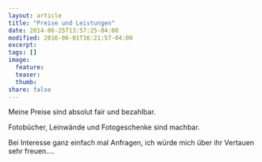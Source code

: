 ```yaml
---
layout: article
title: "Preise und Leistungen"
date: 2014-06-25T13:57:25-04:00
modified: 2016-06-01T16:21:57-04:00
excerpt:
tags: []
image:
  feature:
  teaser:
  thumb:
share: false
---
```


Meine Preise sind absolut fair und bezahlbar.

Fotobücher, Leinwände und Fotogeschenke sind machbar.

Bei Interesse ganz einfach mal Anfragen, ich würde mich über ihr Vertauen sehr freuen....
